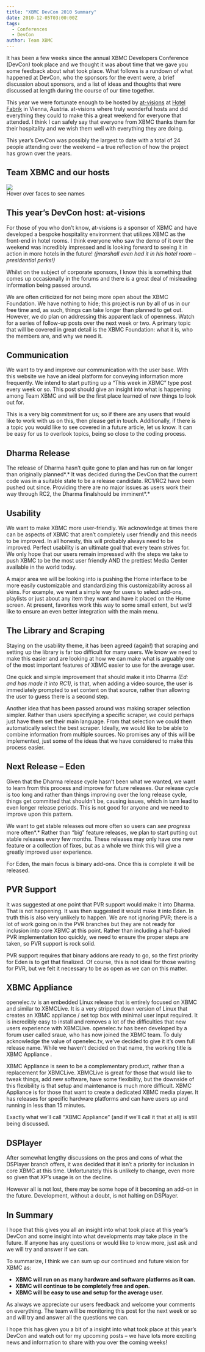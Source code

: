 ```yaml
---
title: "XBMC DevCon 2010 Summary"
date: 2010-12-05T03:00:00Z
tags:
  - Conferences
  - DevCon
author: Team XBMC
---
```


It has been a few weeks since the annual XBMC Developers Conference (DevCon) took place and we thought it was about time that we gave you some feedback about what took place. What follows is a rundown of what happened at DevCon, who the sponsors for the event were, a brief discussion about sponsors, and a list of ideas and thoughts that were discussed at length during the course of our time together.

This year we were fortunate enough to be hosted by [at-visions](https://www.at-visions.com/) at [Hotel Fabrik](https://www.hotel-fabrik.at/de-de/) in Vienna, Austria. at-visions where truly wonderful hosts and did everything they could to make this a great weekend for everyone that attended. I think I can safely say that everyone from XBMC thanks them for their hospitality and we wish them well with everything they are doing.

This year’s DevCon was possibly the largest to date with a total of 24 people attending over the weekend – a true reflection of how the project has grown over the years.

## Team XBMC and our hosts

![](/images/blog/XBMC-DevCon-2010-Attendees-resized.jpeg)  
 Hover over faces to see names

## **This year’s DevCon host: at-visions**

For those of you who don’t know, at-visions is a sponsor of XBMC and have developed a bespoke hospitality environment that utilizes XBMC as the front-end in hotel rooms. I think everyone who saw the demo of it over the weekend was incredibly impressed and is looking forward to seeing it in action in more hotels in the future! _(jmarshall even had it in his hotel room – presidential perks!)_

Whilst on the subject of corporate sponsors, I know this is something that comes up occasionally in the forums and there is a great deal of misleading information being passed around.

We are often criticized for not being more open about the XBMC Foundation. We have nothing to hide; this project is run by all of us in our free time and, as such, things can take longer than planned to get out. However, we do plan on addressing this apparent lack of openness. Watch for a series of follow-up posts over the next week or two. A primary topic that will be covered in great detail is the XBMC Foundation: what it is, who the members are, and why we need it.

## Communication

We want to try and improve our communication with the user base. With this website we have an ideal platform for conveying information more frequently. We intend to start putting up a “This week in XBMC” type post every week or so. This post should give an insight into what is happening among Team XBMC and will be the first place learned of new things to look out for.

This is a very big commitment for us; so if there are any users that would like to work with us on this, then please get in touch. Additionally, if there is a topic you would like to see covered in a future article, let us know. It can be easy for us to overlook topics, being so close to the coding process.

## Dharma Release

The release of Dharma hasn’t quite gone to plan and has run on far longer than originally planned*.* It was decided during the DevCon that the current code was in a suitable state to be a release candidate. RC1/RC2 have been pushed out since. Providing there are no major issues as users work their way through RC2, the Dharma finalshould be imminent*.*

## Usability

We want to make XBMC more user-friendly. We acknowledge at times there can be aspects of XBMC that aren’t completely user friendly and this needs to be improved. In all honesty, this will probably always need to be improved. Perfect usability is an ultimate goal that every team strives for. We only hope that our users remain impressed with the steps we take to push XBMC to be the most user friendly AND the prettiest Media Center available in the world today.

A major area we will be looking into is pushing the Home interface to be more easily customizable and standardizing this customizability across all skins. For example, we want a simple way for users to select add-ons, playlists or just about any item they want and have it placed on the Home screen. At present, favorites work this way to some small extent, but we’d like to ensure an even better integration with the main menu.

## The Library and Scraping

Staying on the usability theme, it has been agreed (again!) that scraping and setting up the library is far too difficult for many users. We know we need to make this easier and are looking at how we can make what is arguably one of the most important features of XBMC easier to use for the average user.

One quick and simple improvement that should make it into Dharma _(Ed: and has made it into RC1),_ is that, when adding a video source, the user is immediately prompted to set content on that source, rather than allowing the user to guess there is a second step.

Another idea that has been passed around was making scraper selection simpler. Rather than users specifying a specific scraper, we could perhaps just have them set their main language. From that selection we could then automatically select the best scraper. Ideally, we would like to be able to combine information from multiple sources. No promises any of this will be implemented, just some of the ideas that we have considered to make this process easier.

## Next Release – Eden

Given that the Dharma release cycle hasn’t been what we wanted, we want to learn from this process and improve for future releases. Our release cycle is too long and rather than things improving over the long release cycle, things get committed that shouldn’t be, causing issues, which in turn lead to even longer release periods. This is not good for anyone and we need to improve upon this pattern.

We want to get stable releases out more often so users can _see progress_ more often*.* Rather than “big” feature releases, we plan to start putting out stable releases every few months. These releases may only have one new feature or a collection of fixes, but as a whole we think this will give a greatly improved user experience.

For Eden, the main focus is binary add-ons. Once this is complete it will be released.

## PVR Support

It was suggested at one point that PVR support would make it into Dharma. That is not happening. It was then suggested it would make it into Eden. In truth this is also very unlikely to happen. We are not ignoring PVR; there is a lot of work going on in the PVR branches but they are not ready for inclusion into core XBMC at this point. Rather than including a half-baked PVR implementation too quickly, we need to ensure the proper steps are taken, so PVR support is rock solid.

PVR support requires that binary addons are ready to go, so the first priority for Eden is to get that finalized. Of course, this is not ideal for those waiting for PVR, but we felt it necessary to be as open as we can on this matter.

## XBMC Appliance

openelec.tv is an embedded Linux release that is entirely focused on XBMC and similar to XBMCLive. It is a very stripped down version of Linux that creates an XBMC appliance / set top box with minimal user input required. It is incredibly easy to install and removes a lot of the difficulties that new users experience with XBMCLive. openelec.tv has been developed by a forum user called sraue, who has now joined the XBMC team. To duly acknowledge the value of openelec.tv, we’ve decided to give it it’s own full release name. While we haven’t decided on that name, the working title is XBMC Appliance .

XBMC Appliance is seen to be a complementary product, rather than a replacement for XBMCLive. XBMCLive is great for those that would like to tweak things, add new software, have some flexibility, but the downside of this flexibility is that setup and maintenance is much more difficult. XBMC Appliance is for those that want to create a dedicated XBMC media player. It has releases for specific hardware platforms and can have users up and running in less than 15 minutes.

Exactly what we’ll call “XBMC Appliance” (and if we’ll call it that at all) is still being discussed.

## DSPlayer

After somewhat lengthy discussions on the pros and cons of what the DSPlayer branch offers, it was decided that it isn’t a priority for inclusion in core XBMC at this time. Unfortunately this is unlikely to change, even more so given that XP’s usage is on the decline.

However all is not lost, there may be some hope of it becoming an add-on in the future. Development, without a doubt, is not halting on DSPlayer.

## In Summary

I hope that this gives you all an insight into what took place at this year’s DevCon and some insight into what developments may take place in the future. If anyone has any questions or would like to know more, just ask and we will try and answer if we can.

To summarize, I think we can sum up our continued and future vision for XBMC as:

- **XBMC will run on as many hardware and software platforms as it can.**
- **XBMC will continue to be completely free and open.**
- **XBMC will be easy to use and setup for the average user.**

As always we appreciate our users feedback and welcome your comments on everything. The team will be monitoring this post for the next week or so and will try and answer all the questions we can.

I hope this has given you a bit of a insight into what took place at this year’s DevCon and watch out for my upcoming posts – we have lots more exciting news and information to share with you over the coming weeks!
